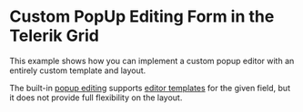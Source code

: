 # Custom PopUp Editing Form in the Telerik Grid

This example shows how you can implement a custom popup editor with an entirely custom template and layout.

The built-in [popup editing](https://docs.telerik.com/blazor-ui/components/grid/editing/popup) supports [editor templates](https://docs.telerik.com/blazor-ui/components/grid/templates#edit-template) for the given field, but it does not provide full flexibility on the layout.
